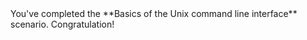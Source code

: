 <script>
import Alert from "components/Alert.svelte";
</script>

<Alert>
    You've completed the **Basics of the Unix command line interface** scenario. Congratulation!
</Alert>